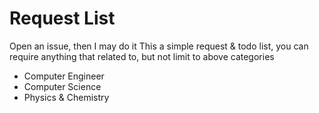 # Request List
Open an issue, then I may do it
This a simple request & todo list, you can require anything that related to, but not limit to above categories
- Computer Engineer
- Computer Science
- Physics & Chemistry
